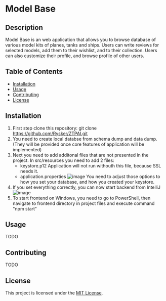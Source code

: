 # Model Base

## Description

Model Base is an web application that allows you to browse database of various model kits of planes, tanks and ships. Users can write reviews for selected models, add them to their wishlist, and to their collection.
Users can also customize their profile, and browse profile of other users.

## Table of Contents

- [Installation](#installation)
- [Usage](#usage)
- [Contributing](#contributing)
- [License](#license)

## Installation

1. First step clone this repository: git clone https://github.com/Rysker/ZTPAI.git
2. You need to create local databse from schema dump and data dump. (They will be provided once core features of application will be implemented)
3. Next you need to add additonal files that are not presented in the project.
   In src/resources you need to add 2 files:
   - keystore.p12
     Application will not run withouth this file, because SSL needs it.
   - application.properties 
     ![image](https://github.com/Rysker/ZTPAI/assets/101675696/7c28ccc6-0d10-4913-b389-6d397bd869a9)
     You need to adjust those options to how you set your database, and how you created your keystore.
4. If you set everything correctly, you can now start backend from IntelliJ
   ![image](https://github.com/Rysker/ZTPAI/assets/101675696/980504e6-047d-4133-9332-885b6534e93c)
5. To start frontend on Windows, you need to go to PowerShell, then navigate to frontend directory in project files and execute command "npm start"

## Usage

TODO

## Contributing

TODO

## License

This project is licensed under the [MIT License](LICENSE).
